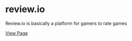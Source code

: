 # review.io

Review.io is basically a platform for gamers to rate games

[View Page](https://emirsurmen.github.io/review.io)
